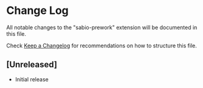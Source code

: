 # Change Log

All notable changes to the "sabio-prework" extension will be documented in this file.

Check [Keep a Changelog](http://keepachangelog.com/) for recommendations on how to structure this file.

## [Unreleased]

- Initial release